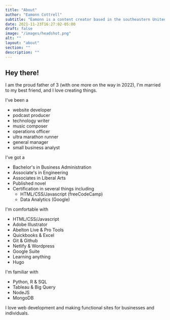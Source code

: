 ```yaml
---
title: "About"
author: "Eamonn Cottrell"
subtitle: "Eamonn is a content creator based in the southeastern United States. He loves web development, music creation and ultra running."
date: 2021-11-23T16:27:02-05:00
draft: false
image: "/images/headshot.png"
alt: ""
layout: "about"
section: ""
description: ""
---
```


## Hey there!

I am the proud father of 3 (with one more on the way in 2022), I'm married to my best friend, and I love creating things.

I've been a
 
- website developer
- podcast producer
- technology writer
- music composer
- operations officer
- ultra marathon runner
- general manager
- small business analyst

I've got a

- Bachelor's in Business Administration
- Associate's in Engineering
- Associates in Liberal Arts
- Published novel
- Certification in several things including
    - HTML/CSS/Javascript (freeCodeCamp)
    - Data Analytics (Google)

I'm comfortable with

- HTML/CSS/Javascript
- Adobe Illustrator
- Abelton Live & Pro Tools
- Quickbooks & Excel
- Git & Github
- Netlify & Wordpress
- Google Suite
- Learning anything
- Hugo

I'm familiar with

- Python, R & SQL
- Tableau & Big Query
- NodeJS
- MongoDB


I love web development and making functional sites for businesses and individuals.


